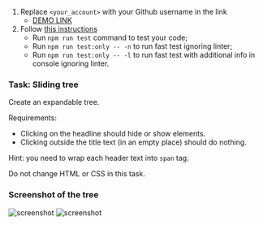 1. Replace `<your_account>` with your Github username in the link
   - [DEMO LINK](https://IvanSolopenko.github.io/js_sliding-tree-DOM/)
2. Follow [this instructions](https://mate-academy.github.io/layout_task-guideline/)
   - Run `npm run test` command to test your code;
   - Run `npm run test:only -- -n` to run fast test ignoring linter;
   - Run `npm run test:only -- -l` to run fast test with additional info in console ignoring linter.

### Task: Sliding tree

Create an expandable tree.

Requirements:

- Clicking on the headline should hide or show elements.
- Clicking outside the title text (in an empty place) should do nothing.

Hint: you need to wrap each header text into `span` tag.

Do not change HTML or CSS in this task.

### Screenshot of the tree

![screenshot](src/images/sliding_tree.png)
![screenshot](src/images/sliding_tree2.png)

